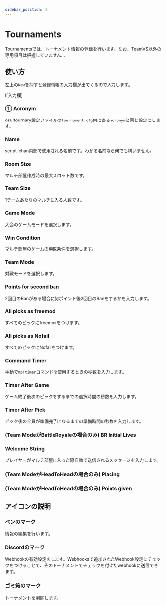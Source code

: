 ```yaml
---
sidebar_position: 2
---
```


# Tournaments

Tournamentsでは、トーナメント情報の登録を行います。なお、TeamVS以外の専用項目は把握していません...

## 使い方

左上の`New`を押すと登録情報の入力欄が出てくるので入力します。

![入力欄]

### ① Acronym

osu!tournary設定ファイルの`tournament.cfg`内にある`acronym`と同じ設定にします。

### Name

script-chan内部で使用される名前です。わかる名前なら何でも構いません。

### Room Size

マルチ部屋作成時の最大スロット数です。

### Team Size

1チームあたりのマルチに入る人数です。

### Game Mode

大会のゲームモードを選択します。

### Win Condition

マルチ部屋のゲームの勝敗条件を選択します。

### Team Mode

対戦モードを選択します。

### Points for second ban

2回目のBanがある場合に何ポイント後2回目のBanをするかを入力します。

### All picks as freemod

すべてのピックにfreemodをつけます。

### All picks as Nofail

すべてのピックにNofailをつけます。

### Command Timer

手動で`mp!timer`コマンドを使用するときの秒数を入力します。

### Timer After Game

ゲーム終了後次のピックをするまでの選択時間の秒数を入力します。

### Timer After Pick

ピック後の全員が準備完了になるまでの準備時間の秒数を入力します。

### (Team ModeがBattleRoyaleの場合のみ) BR Initial Lives

### Welcome String

プレイヤーがマルチ部屋に入った際自動で送信されるメッセージを入力します。

### (Team ModeがHeadToHeadの場合のみ) Placing

### (Team ModeがHeadToHeadの場合のみ) Points given

## アイコンの説明

### ペンのマーク

情報の編集を行います。

### Discordのマーク

Webhookの有効設定をします。Webhooksで追加されたWebhook設定にチェックをつけることで、そのトーナメントでチェックを付けたwebhookに送信できます。

### ゴミ箱のマーク

トーナメントを削除します。
